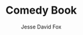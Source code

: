 ---
title: "Comedy Book"
subtitle: ""
description: ""
layout: book
author: Jesse David Fox
started: 2024-11-21
read: 
status: reading
rating: 0
color: 
cover: 
pages: 358
progress: 43.02
link: 
---